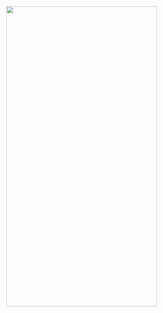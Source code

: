


<img src="https://user-images.githubusercontent.com/40953265/138961921-f1d2d63a-4c50-4ce3-949c-d6a1c5320525.gif" width="400" height="800"/>
